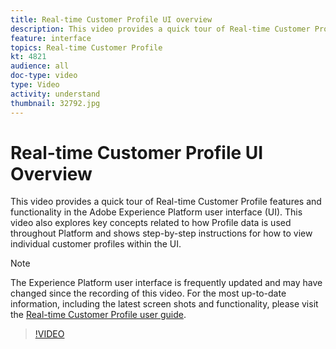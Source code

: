 ```yaml
---
title: Real-time Customer Profile UI overview
description: This video provides a quick tour of Real-time Customer Profile functionality as part of the Adobe Experience Platform user interface.
feature: interface
topics: Real-time Customer Profile
kt: 4821
audience: all
doc-type: video
type: Video
activity: understand
thumbnail: 32792.jpg
---
```


# Real-time Customer Profile UI Overview

This video provides a quick tour of Real-time Customer Profile features and functionality in the Adobe Experience Platform user interface (UI). This video also explores key concepts related to how Profile data is used throughout Platform and shows step-by-step instructions for how to view individual customer profiles within the UI.

>[!NOTE]
>
>The Experience Platform user interface is frequently updated and may have changed since the recording of this video. For the most up-to-date information, including the latest screen shots and functionality, please visit the [Real-time Customer Profile user guide](user-guide.md). 

>[!VIDEO](https://video.tv.adobe.com/v/27251?quality=12)